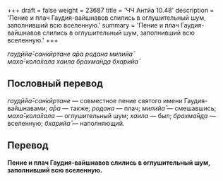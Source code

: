 +++
draft = false
weight = 23687
title = 'ЧЧ Антйа 10.48'
description = 'Пение и плач Гаудия-вайшнавов слились в оглушительный шум, заполнивший всю вселенную.'
summary = 'Пение и плач Гаудия-вайшнавов слились в оглушительный шум, заполнивший всю вселенную.'
+++

_гауд̣ӣйа̄-сан̇кӣртане а̄ра родана милийа̄  
маха̄-кола̄хала хаила брахма̄н̣д̣а бхарийа̄_

## Пословный перевод

_гауд̣ӣйа̄_\-_сан̇кӣртане_ — совместное пение святого имени Гаудия-вайшнавами; _а̄ра_ — также; _родана_ — плач; _милийа̄_ — смешавшись; _маха̄_\-_кола̄хала_ — оглушительный шум; _хаила_ — был; _брахма̄н̣д̣а_ — вселенную; _бхарийа̄_ — наполняющий.

## Перевод

**Пение и плач Гаудия-вайшнавов слились в оглушительный шум, заполнивший всю вселенную.**
